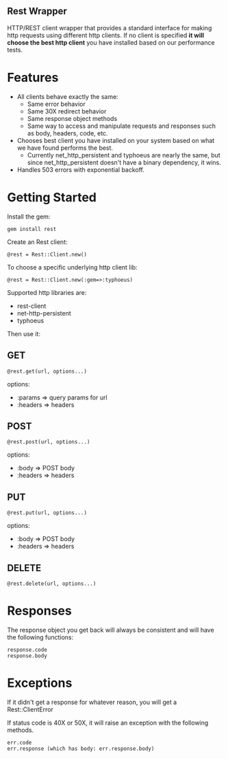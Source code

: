 Rest Wrapper
-------------

HTTP/REST client wrapper that provides a standard interface for making http requests using different http
clients. If no client is specified **it will choose the best http client** you have installed based on
our performance tests.

Features
========

* All clients behave exactly the same:
  * Same error behavior
  * Same 30X redirect behavior
  * Same response object methods
  * Same way to access and manipulate requests and responses such as body, headers, code, etc.
* Chooses best client you have installed on your system based on what we have found performs the best.
  * Currently net_http_persistent and typhoeus are nearly the same, but since net_http_persistent doesn't have a binary
    dependency, it wins.
* Handles 503 errors with exponential backoff.


Getting Started
==============

Install the gem:

    gem install rest

Create an Rest client:

    @rest = Rest::Client.new()

To choose a specific underlying http client lib:

    @rest = Rest::Client.new(:gem=>:typhoeus)

Supported http libraries are:

* rest-client
* net-http-persistent
* typhoeus

Then use it:

GET
------

    @rest.get(url, options...)

options:

- :params => query params for url
- :headers => headers

POST
-----

    @rest.post(url, options...)

options:

- :body => POST body
- :headers => headers

PUT
------

    @rest.put(url, options...)

options:

- :body => POST body
- :headers => headers

DELETE
-------- 

    @rest.delete(url, options...)

Responses
=========

The response object you get back will always be consistent and will have the following functions:

    response.code
    response.body


Exceptions
======

If it didn't get a response for whatever reason, you will get a Rest::ClientError

If status code is 40X or 50X, it will raise an exception with the following methods.

    err.code
    err.response (which has body: err.response.body)

